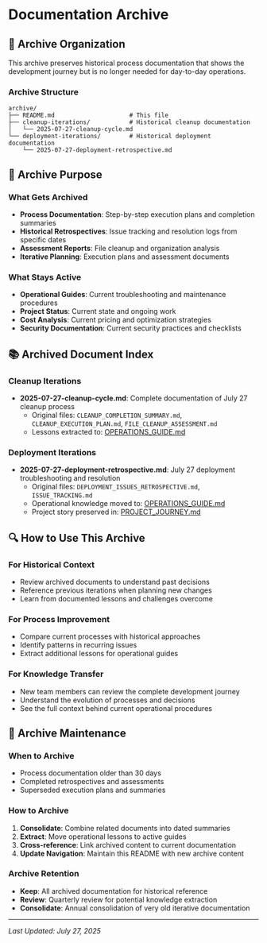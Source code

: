 # Documentation Archive

## 📁 **Archive Organization**

This archive preserves historical process documentation that shows the development journey but is no longer needed for day-to-day operations.

### **Archive Structure**
```
archive/
├── README.md                     # This file
├── cleanup-iterations/           # Historical cleanup documentation
│   └── 2025-07-27-cleanup-cycle.md
└── deployment-iterations/        # Historical deployment documentation
    └── 2025-07-27-deployment-retrospective.md
```

## 🎯 **Archive Purpose**

### **What Gets Archived**
- **Process Documentation**: Step-by-step execution plans and completion summaries
- **Historical Retrospectives**: Issue tracking and resolution logs from specific dates
- **Assessment Reports**: File cleanup and organization analysis
- **Iterative Planning**: Execution plans and assessment documents

### **What Stays Active**
- **Operational Guides**: Current troubleshooting and maintenance procedures
- **Project Status**: Current state and ongoing work
- **Cost Analysis**: Current pricing and optimization strategies
- **Security Documentation**: Current security practices and checklists

## 📚 **Archived Document Index**

### **Cleanup Iterations**
- **2025-07-27-cleanup-cycle.md**: Complete documentation of July 27 cleanup process
  - Original files: `CLEANUP_COMPLETION_SUMMARY.md`, `CLEANUP_EXECUTION_PLAN.md`, `FILE_CLEANUP_ASSESSMENT.md`
  - Lessons extracted to: [OPERATIONS_GUIDE.md](../OPERATIONS_GUIDE.md)

### **Deployment Iterations**
- **2025-07-27-deployment-retrospective.md**: July 27 deployment troubleshooting and resolution
  - Original files: `DEPLOYMENT_ISSUES_RETROSPECTIVE.md`, `ISSUE_TRACKING.md`
  - Operational knowledge moved to: [OPERATIONS_GUIDE.md](../OPERATIONS_GUIDE.md)
  - Project story preserved in: [PROJECT_JOURNEY.md](../PROJECT_JOURNEY.md)

## 🔍 **How to Use This Archive**

### **For Historical Context**
- Review archived documents to understand past decisions
- Reference previous iterations when planning new changes
- Learn from documented lessons and challenges overcome

### **For Process Improvement**
- Compare current processes with historical approaches
- Identify patterns in recurring issues
- Extract additional lessons for operational guides

### **For Knowledge Transfer**
- New team members can review the complete development journey
- Understand the evolution of processes and decisions
- See the full context behind current operational procedures

## 📝 **Archive Maintenance**

### **When to Archive**
- Process documentation older than 30 days
- Completed retrospectives and assessments
- Superseded execution plans and summaries

### **How to Archive**
1. **Consolidate**: Combine related documents into dated summaries
2. **Extract**: Move operational lessons to active guides
3. **Cross-reference**: Link archived content to current documentation
4. **Update Navigation**: Maintain this README with new archive content

### **Archive Retention**
- **Keep**: All archived documentation for historical reference
- **Review**: Quarterly review for potential knowledge extraction
- **Consolidate**: Annual consolidation of very old iterative documentation

---

*Last Updated: July 27, 2025*
